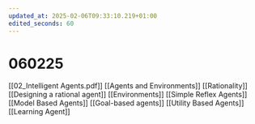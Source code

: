 ```yaml
---
updated_at: 2025-02-06T09:33:10.219+01:00
edited_seconds: 60
---
```

# 060225
[[02_Intelligent Agents.pdf]]
[[Agents and Environments]]
[[Rationality]]
[[Designing a rational agent]]
[[Environments]]
[[Simple Reflex Agents]]
[[Model Based Agents]]
[[Goal-based agents]]
[[Utility Based Agents]]
[[Learning Agent]]
